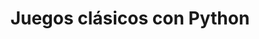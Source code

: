 ---
title: Juegos clásicos con Python
description: |
 Este proyecto lo desarrollamos mis compañeras de Adalab (Maleni, Patricia, Isa, Nuria y Andrea) y yo.
 Creamos tres juegos en Python: Ahorcado, Piedra, Papel o Tijera y Preguntas y Respuestas.
 Nos enfocamos en la modularidad, las validaciones y la experiencia de usuario.
 Queremos añadir mejoras como interfaz gráfica, base de datos y modo online.
 Ha sido un gran aprendizaje colaborativo en programación y diseño de juegos.
 Puedes ver más información en mi repositorio pinchando [aquí](https://github.com/isamanero/MyPortfolio/blob/main/Data_Analytics/Proyectos_acad%C3%A9micos/Juegos_clasicos.ipynb).
image: "@assets/docs/characters/backgrounds/juegos.png"
imageAlt: "Juegos clásicos con Python"
---